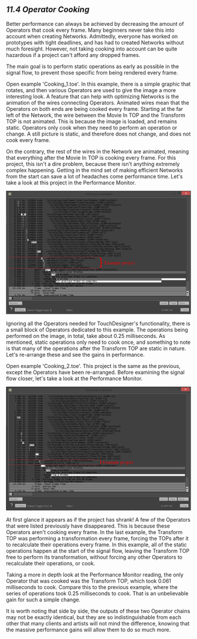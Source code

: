 ## *11.4 Operator Cooking*

Better performance can always be achieved by decreasing the amount of Operators that cook every frame. Many beginners never take this into account when creating Networks. Admittedly, everyone has worked on prototypes with tight deadlines, and has had to created Networks without much foresight. However, not taking cooking into account can be quite hazardous if a project can't afford any dropped frames.

The main goal is to perform static operations as early as possible in the signal flow, to prevent those specific from being rendered every frame.

Open example 'Cooking\_1.toe'. In this example, there is a simple graphic that rotates, and then various Operators are used to give the image a more interesting look. A feature that can help with optimizing Networks is the animation of the wires connecting Operators. Animated wires mean that the Operators on both ends are being cooked every frame. Starting at the far left of the Network, the wire between the Movie In TOP and the Transform TOP is not animated. This is because the image is loaded, and remains static. Operators only cook when they need to perform an operation or change. A still picture is static, and therefore does not change, and does not cook every frame. 

On the contrary, the rest of the wires in the Network are animated, meaning that everything after the Movie In TOP is cooking every frame. For this project, this isn't a dire problem, because there isn't anything extremely complex happening. Getting in the mind set of making efficient Networks from the start can save a lot of headaches come performance time. Let's take a look at this project in the Performance Monitor. 

![Operator Cooking](../img/11.4/operator-cooking-1.png)

Ignoring all the Operators needed for TouchDesigner's functionality, there is a small block of Operators dedicated to this example. The operations being performed on the image, in total, take about 0.25 milliseconds. As mentioned, static operations only need to cook once, and something to note is that many of the operations after the Transform TOP are  static in nature. Let's re-arrange these and see the gains in performance.

Open example 'Cooking\_2.toe'. This project is the same as the previous, except the Operators have been re-arranged. Before examining the signal flow closer, let's take a look at the Performance Monitor.

![Operator Cooking 2](../img/11.4/operator-cooking-2.png)

At first glance it appears as if the project has shrank! A few of the Operators that were listed previously have disappeared. This is because these Operators aren't cooking every frame. In the last example, the Transform TOP was performing a transformation every frame, forcing the TOPs after it to recalculate their operations every frame. In this example, all of the static operations happen at the start of the signal flow, leaving the Transform TOP free to perform its transformation, without forcing any other Operators to recalculate their operations, or cook.

Taking a more in depth look at the Performance Monitor reading, the only Operator that was cooked was the Transform TOP, which took 0.061 milliseconds to cook. Compare this to the previous example, where the series of operations took 0.25 milliseconds to cook. That is an unbelievable gain for such a simple change.

It is worth noting that side by side, the outputs of these two Operator chains may not be exactly identical, but they are so indistinguishable from each other that many clients and artists will not mind the difference, knowing that the massive performance gains will allow them to do so much more.